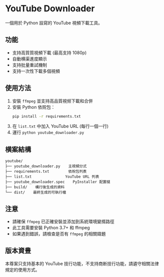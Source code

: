 # YouTube Downloader

一個用於 Python 設寫的 YouTube 視頻下載工具。

## 功能

- 支持高質質視頻下載 (最高支持 1080p)
- 自動横渠進度顯示
- 支持批量重試機制
- 支持一次性下載多個視頻

## 使用方法

1. 安裝 `ffmpeg` 並支持高品質視频下載和合併
2. 安裝 Python 依贶包：
   ```bash
   pip install -r requirements.txt
   ```
3. 在 `list.txt` 中加入 YouTube URL (每行一個一行)
4. 運行 `python youtube_downloader.py`

## 横案結構

```
youtube/
├── youtube_downloader.py 　 主視頻分式
├── requirements.txt 　　　　 依贶包列表
├── list.txt 　　　　　　　　 YouTube URL 列表
├── youtube_downloader.spec 　 PyInstaller 配置檤
├── build/ 　 構行後生成的資料
└── dist/ 　 最終生成的可執行檔
```

## 注意

- 請確保 `ffmpeg` 已正確安裝並添加到系統環境變揟路徑
- 此工具需要安裝 Python 3.7+ 和 ffmpeg
- 如果遇到錯誤，請檢查是否有 `ffmpeg` 的相關鍏題

## 版本資豊

本尊案只支持基本的 YouTube 技行功能，不支持商断技行功能，請遴守相關法律規定的使用方式。
